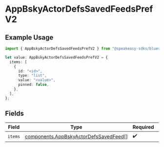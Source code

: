 # AppBskyActorDefsSavedFeedsPrefV2

## Example Usage

```typescript
import { AppBskyActorDefsSavedFeedsPrefV2 } from "@speakeasy-sdks/bluesky/models/components";

let value: AppBskyActorDefsSavedFeedsPrefV2 = {
  items: [
    {
      id: "<id>",
      type: "list",
      value: "<value>",
      pinned: false,
    },
  ],
};
```

## Fields

| Field                                                                                          | Type                                                                                           | Required                                                                                       | Description                                                                                    |
| ---------------------------------------------------------------------------------------------- | ---------------------------------------------------------------------------------------------- | ---------------------------------------------------------------------------------------------- | ---------------------------------------------------------------------------------------------- |
| `items`                                                                                        | [components.AppBskyActorDefsSavedFeed](../../models/components/appbskyactordefssavedfeed.md)[] | :heavy_check_mark:                                                                             | N/A                                                                                            |